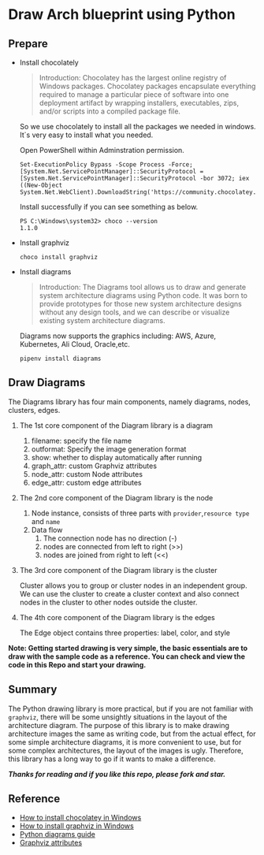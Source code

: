 # Draw Arch blueprint using Python
## Prepare

+ Install chocolately

  > Introduction: Chocolatey has the largest online registry of Windows packages. Chocolatey packages encapsulate everything required to manage a particular piece of software into one deployment artifact by wrapping installers, executables, zips, and/or scripts into a compiled package file.

  So we use chocolately to  install all the packages we needed in windows. It`s very easy to install what you needed.

  Open PowerShell within Adminstration permission.

  ```shell
  Set-ExecutionPolicy Bypass -Scope Process -Force; [System.Net.ServicePointManager]::SecurityProtocol = [System.Net.ServicePointManager]::SecurityProtocol -bor 3072; iex ((New-Object System.Net.WebClient).DownloadString('https://community.chocolatey.org/install.ps1'))
  ```

  Install successfully if you can see something as below.

  ```shell
  PS C:\Windows\system32> choco --version
  1.1.0
  ```

+ Install graphviz 

  ```shell
  choco install graphviz
  ```

+ Install diagrams

  > Introduction: The Diagrams tool allows us to draw and generate system architecture diagrams using Python code. It was born to provide prototypes for those new system architecture designs without any design tools, and we can describe or visualize existing system architecture diagrams.

  Diagrams now supports the graphics including: AWS, Azure, Kubernetes, Ali Cloud, Oracle,etc.

  ```shell
  pipenv install diagrams
  ```

## Draw Diagrams

The Diagrams library has four main components, namely diagrams, nodes, clusters, edges.

1. The 1st core component of the Diagram library is a diagram

   1. filename: specify the file name
   2. outformat: Specify the image generation format
   3. show: whether to display automatically after running
   4. graph_attr: custom Graphviz attributes
   5. node_attr: custom Node attributes
   6. edge_attr: custom edge attributes

2. The 2nd core component of the Diagram library is the node

   1. Node instance, consists of three parts with `provider`,`resource type` and `name`
   2. Data flow
      1. The connection node has no direction (-)
      2. nodes are connected from left to right (>>)
      3. nodes are joined from right to left (<<)

3. The 3rd core component of the Diagram library is the cluster

   Cluster allows you to group or cluster nodes in an independent group. We can use the cluster to create a cluster context and also connect nodes in the cluster to other nodes outside the cluster.

4. The 4th core component of the Diagram library is the edges

   The Edge object contains three properties: label, color, and style

__Note: Getting started drawing is very simple, the basic essentials are to draw with the sample code as a reference. You can check and view the code in this Repo and start your drawing.__

## Summary

The Python drawing library is more practical, but if you are not familiar with `graphviz`, there will be some unsightly situations in the layout of the architecture diagram. The purpose of this library is to make drawing architecture images the same as writing code, but from the actual effect, for some simple architecture diagrams, it is more convenient to use, but for some complex architectures, the layout of the images is ugly. Therefore, this library has a long way to go if it wants to make a difference.

__*Thanks for reading and if you like this repo, please fork and star.*__

## Reference

+ [How to install chocolatey in Windows](https://chocolatey.org/install)
+ [How to install graphviz in Windows](https://graphviz.org/download/)
+ [Python diagrams guide ](https://diagrams.mingrammer.com/docs/guides/diagram)
+ [Graphviz attributes](https://graphviz.gitlab.io/docs/attrs/compound/)

